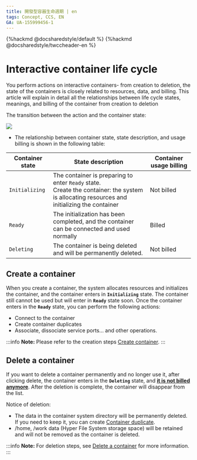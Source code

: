 ```yaml
---
title: 開發型容器生命週期 | en
tags: Concept, CCS, EN
GA: UA-155999456-1
---
```



{%hackmd @docsharedstyle/default %}
{%hackmd @docsharedstyle/twccheader-en %}


# Interactive container life cycle

You perform actions on interactive containers- from creation to deletion, the state of the containers is closely related to resources, data, and billing. This article will explain in detail all the relationships between life cycle states, meanings, and billing of the container from creation to deletion

The transition between the action and the container state:

![](https://cos.twcc.ai/SYS-MANUAL/uploads/upload_b6d8c43ef53810887b5d5fc25b6f3baa.png)


- The relationship between container state, state description, and usage billing is shown in the following table:

| Container state | State description |Container usage billing | 
| -------- | -------- | -------- |
| `Initializing`     | The container is preparing to enter `Ready` state.<br> Create the container: the system is allocating resources and initializing the container<br>| Not billed     | 
| `Ready`     | The initialization has been completed, and the container can be connected and used normally|Billed     | 
| `Deleting`     | The container is being deleted and will be permanently deleted.|Not billed         | 


## Create a container

When you create a container, the system allocates resources and initializes the container, and the container enters in **`Initializing`** state. The container still cannot be used but will enter in **`Ready`** state  soon. Once 
the container enters in the **`Ready`** state, you can perform the following actions:

- <i class="fa fa-check" aria-hidden="true"></i> Connect to the container
- <i class="fa fa-check" aria-hidden="true"></i> Create container duplicates
- <i class="fa fa-check" aria-hidden="true"></i> Associate, dissociate service ports... and other operations.

:::info
<i class="fa fa-paperclip fa-20" aria-hidden="true"></i> **Note:** Please refer to the creation steps [<ins>Create container</ins>](/@twccdocs/guide-ccs-create-en).
:::


## Delete a container

If you want to delete a container permanently and no longer use it, after clicking delete, the container enters in the **`Deleting`** state, and <ins>**it is not billed anymore**</ins>. After the deletion is complete, the container will disappear from the list.

Notice of deletion:
- The data in the container system directory will be permanently deleted. If you need to keep it, you can create [Container duplicate](https://man.twcc.ai/@twccdocs/guide-ccs-duplicate-en).
- /home, /work data (Hyper File System storage space) will be retained and will not be removed as the container is deleted.

:::info
<i class="fa fa-paperclip fa-20" aria-hidden="true"></i> **Note:**  For deletion steps, see [<ins>Delete a container</ins>](/@twccdocs/guide-ccs-manage-en) for more information.
:::
